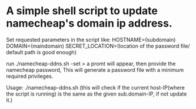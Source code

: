 # A simple shell script to update namecheap's domain ip address.
Set requested parameters in the script like:
    HOSTNAME=(subdomain)
    DOMAIN=(maindomain)
    SECRET_LOCATION=(location of the password file/ default path is good enough)

run ./namecheap-ddns.sh -set > a promt will appear, then provide the namecheap password,
    This will generate a password file with a minimum required privileges.

Usage: ./namecheap-ddns.sh (this will check if the current host-IP(where the script is running) is the same as the 
    given sub.domain-IP, if not update it.)
